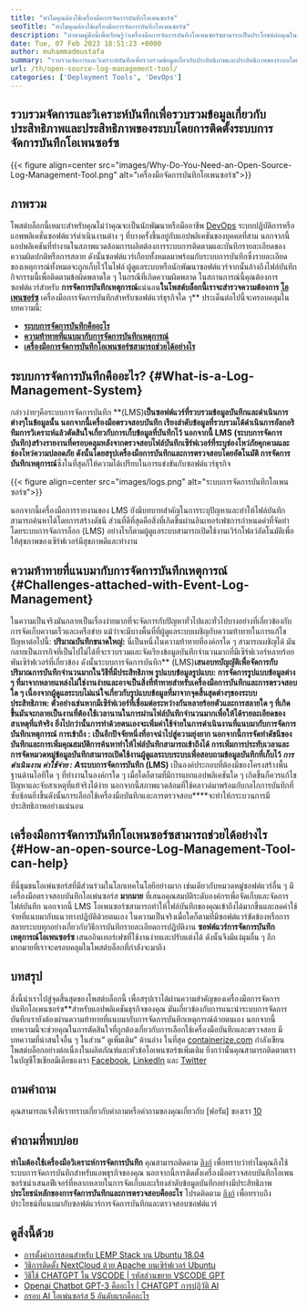 ```yaml
---
title: "ทำไมคุณต้องใช้เครื่องมือการจัดการบันทึกโอเพนซอร์ซ" 
seoTitle: "ทำไมคุณต้องใช้เครื่องมือการจัดการบันทึกโอเพนซอร์ซ" 
description: "ทำตามคู่มือนี้เพื่อเรียนรู้ว่าเครื่องมือการจัดการบันทึกโอเพนซอร์ซสามารถเป็นประโยชน์ต่อคุณในการรวบรวมบันทึกและการจัดการซอฟต์แวร์ธุรกิจของคุณ" 
date: Tue, 07 Feb 2023 18:51:23 +0000
author: muhammadmustafa
summary: "รวบรวมจัดการและวิเคราะห์บันทึกเพื่อรวบรวมข้อมูลเกี่ยวกับประสิทธิภาพและประสิทธิภาพของระบบโดยการติดตั้งระบบการจัดการบันทึกโอเพนซอร์ซ" 
url: /th/open-source-log-management-tool/
categories: ['Deployment Tools', 'DevOps']
---
```


## รวบรวมจัดการและวิเคราะห์บันทึกเพื่อรวบรวมข้อมูลเกี่ยวกับประสิทธิภาพและประสิทธิภาพของระบบโดยการติดตั้งระบบการจัดการบันทึกโอเพนซอร์ซ

{{< figure align=center src="images/Why-Do-You-Need-an-Open-Source-Log-Management-Tool.png" alt="เครื่องมือจัดการบันทึกโอเพนซอร์ซ">}}


## ภาพรวม
โพสต์บล็อกนี้เหมาะสำหรับคุณไม่ว่าคุณจะเป็นนักพัฒนาหรือมืออาชีพ [DevOps][1] ระบบปฏิบัติการหรือแอพพลิเคชั่นซอฟต์แวร์ดำเนินงานต่าง ๆ ที่บางครั้งขึ้นอยู่กับแอปพลิเคชันของบุคคลที่สาม นอกจากนี้แอปพลิเคชันที่ทำงานในสภาพแวดล้อมการผลิตต้องการระบบการติดตามและบันทึกรายละเอียดของความผิดปกติหรือการสลาย ดังนั้นซอฟต์แวร์เกือบทั้งหมดมาพร้อมกับระบบการบันทึกซึ่งรายละเอียดของเหตุการณ์ทั้งหมดจะถูกเก็บไว้ในไฟล์ ผู้ดูแลระบบหรือนักพัฒนาซอฟต์แวร์จากนั้นอ้างถึงไฟล์บันทึกกิจกรรมนี้เพื่อติดตามข้อผิดพลาดใด ๆ ในกรณีที่เกิดความผิดพลาด ในสถานการณ์นี้คุณต้องการซอฟต์แวร์สำหรับ **การจัดการบันทึกเหตุการณ์**แน่นอน**ในโพสต์บล็อกนี้เราจะสำรวจความต้องการ [โอเพนซอร์ซ][2]** เครื่องมือการจัดการบันทึกสำหรับซอฟต์แวร์ธุรกิจใด ๆ**
ประเด็นต่อไปนี้จะครอบคลุมในบทความนี้:
* [ **ระบบการจัดการบันทึกคืออะไร** ][3]
* [ **ความท้าทายที่แนบมากับการจัดการบันทึกเหตุการณ์** ][4]
* **[เครื่องมือการจัดการบันทึกโอเพนซอร์ซสามารถช่วยได้อย่างไร][5]** 

## ระบบการจัดการบันทึกคืออะไร? {#What-is-a-Log-Management-System}

กล่าวง่ายๆคือระบบการจัดการบันทึก **(LMS)**เป็นซอฟต์แวร์ที่รวบรวมข้อมูลบันทึกและดำเนินการต่างๆในข้อมูลนั้น นอกจากนี้เครื่องมือตรวจสอบบันทึก **เรียงลำดับข้อมูลที่รวบรวมได้ดำเนินการอัลกอริทึมการวิเคราะห์แล้วตัดสินใจเกี่ยวกับการเก็บข้อมูลที่บันทึกไว้ นอกจากนี้** LMS (ระบบการจัดการบันทึก)**สร้างรายงานที่ครอบคลุมหลังจากตรวจสอบไฟล์บันทึกเซิร์ฟเวอร์ที่ระบุช่องโหว่ภัยคุกคามและช่องโหว่ความปลอดภัย ดังนั้นโดยสรุปเครื่องมือการบันทึกและการตรวจสอบโดยอัตโนมัติ** การจัดการบันทึกเหตุการณ์**ซึ่งในที่สุดก็ให้ความได้เปรียบในการแข่งขันกับซอฟต์แวร์ธุรกิจ

{{< figure align=center src="images/logs.png" alt="ระบบการจัดการบันทึกโอเพนซอร์ซ">}}

นอกจากนี้เครื่องมือการรายงานของ LMS ยังมีบทบาทสำคัญในการระบุปัญหาและทำให้ไฟล์บันทึกสามารถค้นหาได้โดยการสร้างดัชนี ส่วนที่ดีที่สุดคือสิ่งที่เกิดขึ้นผ่านอินเทอร์เฟซการกำหนดค่าที่จัดทำโดยระบบการจัดการล็อก (LMS) อย่างไรก็ตามผู้ดูแลระบบสามารถเปิดใช้งานเวิร์กโฟลว์อัตโนมัติเพื่อให้สุขภาพของเซิร์ฟเวอร์มีสุขภาพดีและทำงาน

## ความท้าทายที่แนบมากับการจัดการบันทึกเหตุการณ์ {#Challenges-attached-with-Event-Log-Management}

ในความเป็นจริงมันกลายเป็นเรื่องง่ายมากที่จะจัดการกับปัญหาทั่วไปและทั่วไปบางอย่างที่เกี่ยวข้องกับการจัดเก็บความเร็วและเครือข่าย แม้ว่าจะมีบางพื้นที่ที่ผู้ดูแลระบบเผชิญกับความท้าทายในการแก้ไขปัญหาต่อไปนี้:
**ปริมาณบันทึกขนาดใหญ่:** นี่เป็นหนึ่งในความท้าทายที่องค์กรใด ๆ สามารถเผชิญได้ มันกลายเป็นภารกิจที่เป็นไปไม่ได้ที่จะรวบรวมและจัดเรียงข้อมูลบันทึกจำนวนมากที่มีเซิร์ฟเวอร์หลายร้อยพันเซิร์ฟเวอร์ที่เกี่ยวข้อง ดังนั้นระบบการจัดการบันทึก** (LMS)**เสนอบทบัญญัติเพื่อจัดการกับปริมาณการบันทึกจำนวนมากในวิธีที่มีประสิทธิภาพ
**รูปแบบข้อมูลรูปแบบ:**  การจัดการรูปแบบข้อมูลต่าง ๆ ที่มาจากหลายแหล่งไม่ใช่งานง่ายและอาจเป็นสิ่งที่ท้าทายสำหรับเครื่องมือการบันทึกและการตรวจสอบใด ๆ เนื่องจากผู้ดูแลระบบไม่แน่ใจเกี่ยวกับรูปแบบข้อมูลที่มาจากจุดสิ้นสุดต่างๆของระบบ
**ประสิทธิภาพ:**  ตัวอย่างเช่นหากมีเซิร์ฟเวอร์ที่เชื่อมต่อระหว่างกันหลายร้อยตัวและการสลายใด ๆ ที่เกิดขึ้นมันจะกลายเป็นงานที่ต้องใช้เวลานานในการผ่านไฟล์บันทึกจำนวนมากเพื่อให้ได้รายละเอียดของสาเหตุที่แท้จริง ยิ่งไปกว่านั้นการทำด้วยตนเองจะเพิ่มค่าใช้จ่ายในการดำเนินงานที่แนบมากับการจัดการบันทึกเหตุการณ์
**การเข้าถึง** : เป็นอีกปัจจัยหนึ่งที่อาจนำไปสู่ความยุ่งยาก นอกจากนี้การจัดทำดัชนีของบันทึกและการเพิ่มคุณสมบัติการค้นหาทำให้ไฟล์บันทึกสามารถเข้าถึงได้ การเพิ่มการประทับเวลาและการจัดหมวดหมู่ข้อมูลบันทึกสามารถเปิดใช้งานผู้ดูแลระบบระบบเพื่อสอบถามข้อมูลบันทึกที่เก็บไว้
**การดำเนินงาน* ***ค่าใช้จ่าย** : A**ระบบการจัดการบันทึก (LMS)** เป็นองค์ประกอบที่ต้องมีของโครงสร้างพื้นฐานด้านไอทีใด ๆ ที่ทำงานในองค์กรใด ๆ เมื่อใดก็ตามที่มีการแยกแอปพลิเคชันใด ๆ เกิดขึ้นก็ควรแก้ไขปัญหาและจับสาเหตุที่แท้จริงได้ง่าย นอกจากนี้สภาพแวดล้อมที่ใช้คลาวด์มาพร้อมกับกลไกการบันทึกที่ซับซ้อนยิ่งขึ้นดังนั้นการเลือกใช้เครื่องมือบันทึกและการตรวจสอบ****จะทำให้กระบวนการมีประสิทธิภาพอย่างแน่นอน

## เครื่องมือการจัดการบันทึกโอเพนซอร์ซสามารถช่วยได้อย่างไร {#How-an-open-source-Log-Management-Tool-can-help}

ที่นี่ชุมชนโอเพ่นซอร์สที่มีส่วนร่วมในโลกเทคโนโลยีอย่างมาก เช่นเดียวกับหมวดหมู่ซอฟต์แวร์อื่น ๆ มีเครื่องมือตรวจสอบบันทึกโอเพ่นซอร์ส **มากมาย** ที่เสนอคุณสมบัติระดับองค์กรเพื่อจัดเก็บและจัดการไฟล์บันทึก นอกจากนี้ LMS โอเพนซอร์ซสามารถทำให้ไฟล์บันทึกของคุณเข้าถึงได้มากขึ้นและลดค่าใช้จ่ายที่แนบมากับแนวทางปฏิบัติด้วยตนเอง
ในความเป็นจริงเมื่อใดก็ตามที่มีซอฟต์แวร์ขัดข้องหรือการสลายระบบทุกอย่างเกี่ยวกับวิธีการบันทึกรายละเอียดการปฏิบัติงาน **ซอฟต์แวร์การจัดการบันทึกเหตุการณ์โอเพนซอร์ซ** เสนออินเทอร์เฟซที่ใช้งานง่ายและปรับแต่งได้ ดังนั้นจึงมีแง่มุมอื่น ๆ อีกมากมายที่เราจะครอบคลุมในโพสต์บล็อกที่กำลังจะมาถึง

## บทสรุป
สิ่งนี้นำเราไปสู่จุดสิ้นสุดของโพสต์บล็อกนี้ เพื่อสรุปเราได้ผ่านความสำคัญของเครื่องมือการจัดการบันทึกโอเพนซอร์ซ**สำหรับแอปพลิเคชันธุรกิจของคุณ มันเกี่ยวข้องกับการแนะนำระบบการจัดการบันทึกเรายังต้องผ่านความท้าทายที่แนบมากับการจัดการบันทึกเหตุการณ์ด้วยตนเอง นอกจากนี้บทความนี้จะช่วยคุณในการตัดสินใจที่ถูกต้องเกี่ยวกับการเลือกใช้เครื่องมือบันทึกและตรวจสอบ มีบทความที่น่าสนใจอื่น ๆ ในส่วน“ ดูเพิ่มเติม” ด้านล่าง
ในที่สุด [containerize.com][6] กำลังเขียนโพสต์บล็อกอย่างต่อเนื่องในผลิตภัณฑ์และหัวข้อโอเพนซอร์ซเพิ่มเติม ยิ่งกว่านั้นคุณสามารถติดตามเราในบัญชีโซเชียลมีเดียของเรา [Facebook][7], [LinkedIn][8] และ [Twitter][9]

## ถามคำถาม
คุณสามารถแจ้งให้เราทราบเกี่ยวกับคำถามหรือคำถามของคุณเกี่ยวกับ [ฟอรัม] ของเรา [10]

## คำถามที่พบบ่อย
**ทำไมต้องใช้เครื่องมือวิเคราะห์การจัดการบันทึก** 
คุณสามารถติดตาม [ลิงก์][3] เพื่อทราบว่าทำไมคุณถึงใช้ระบบการจัดการบันทึกสำหรับแอพธุรกิจของคุณ นอกจากนี้การติดตั้งเครื่องมือตรวจสอบบันทึกโอเพนซอร์ซนำเสนอฟีเจอร์ที่หลากหลายในการจัดเก็บและเรียงลำดับข้อมูลบันทึกอย่างมีประสิทธิภาพ
**ประโยชน์หลักของการจัดการบันทึกและการตรวจสอบคืออะไร** 
โปรดติดตาม [ลิงก์][5] เพื่อทราบถึงประโยชน์ที่แนบมากับซอฟต์แวร์การจัดการบันทึกและตรวจสอบซอฟต์แวร์

## ดูสิ่งนี้ด้วย
  * [การตั้งค่าการสอนสำหรับ LEMP Stack บน Ubuntu 18.04][11]
  * [วิธีการติดตั้ง NextCloud ด้วย Apache บนเซิร์ฟเวอร์ Ubuntu][12]
  * [วิธีใช้ CHATGPT ใน VSCODE | รหัสส่วนขยาย VSCODE GPT][13]
  * [Openai Chatbot GPT-3 คืออะไร | CHATGPT การปฏิวัติ AI][14]
  * [กรอบ AI โอเพ่นซอร์ส 5 อันดับแรกคืออะไร][15]



[1]: https://products.containerize.com/devops/
[2]: https://products.containerize.com/
[3]: #What-is-a-Log-Management-System
[4]: #Challenges-attached-with-Event-Log-Management
[5]: #How-an-open-source-Log-Management-Tool-can-help
[6]: https://www.containerize.com/
[7]: https://web.facebook.com/containerize
[8]: https://www.linkedin.com/company/containerize/
[9]: https://twitter.com/containerize_co
[10]: https://forum.containerize.com/
[11]: https://blog.containerize.com/web-server-solution-stack/setup-tutorial-for-lemp-stack-on-ubuntu-18-04/
[12]: https://blog.containerize.com/backup-and-sync-software/how-to-install-nextcloud-with-apache-on-ubuntu-server/
[13]: https://blog.containerize.com/artificial-intelligence/how-to-use-chatgpt-in-vscode-the-vscode-extension-codegpt/
[14]: https://blog.containerize.com/artificial-intelligence/what-is-openai-chatbot-gpt-3-chatgpt-an-ai-revolution/
[15]: https://blog.containerize.com/artificial-intelligence/top-5-open-source-ai-frameworks/
